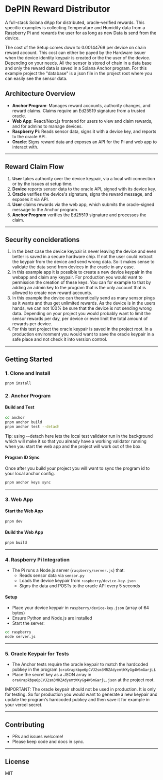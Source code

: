 # DePIN Reward Distributor

A full-stack Solana dApp for distributed, oracle-verified rewards.
This specific examples is collecting Temperature and Humidity data from a Raspberry Pi and rewards the user for as long as new Data is send from the device.

The cost of the Setup comes down to 0.00144768 per device on chain reward account.
This cost can either be payed by the Hardware issuer when the device identity keypair is created or the the user of the device. Depending on your needs.
All the sensor is stored of chain in a data base and only the reward data is saved in a Solana Anchor program. For this example project the "database" is a json file in the project root where you can easily see the sensor data.

## Architecture Overview

- **Anchor Program**: Manages reward accounts, authority changes, and reward claims. Claims require an Ed25519 signature from a trusted oracle.
- **Web App**: React/Next.js frontend for users to view and claim rewards, and for admins to manage devices.
- **Raspberry Pi**: Reads sensor data, signs it with a device key, and reports to the oracle API.
- **Oracle**: Signs reward data and exposes an API for the Pi and web app to interact with.

---

## Reward Claim Flow

1. **User** takes authority over the device keypair, via a local wifi connection or by the issues at setup time.
2. **Device** reports sensor data to the oracle API, signed with its device key.
3. **Oracle** verifies the device's signature, signs the reward message, and exposes it via API.
4. **User** claims rewards via the web app, which submits the oracle-signed message to the Anchor program.
5. **Anchor Program** verifies the Ed25519 signature and processes the claim.

---

## Security conciderations

1. In the best case the device keypair is never leaving the device and even better is saved in a secure hardware chip. If not the user could extract the keypair from the device and send wrong data. So it makes sense to validate the data send from devices in the oracle in any case.
2. In this example app it is possible to create a new device keypair in the webapp and claim any keypair. For production you would want to permission the creation of these keys. You can for example to that by adding an admin key to the program that is the only account that is allowed to create new reward accounts.
3. In this example the device can theoretically send as many sensor pings as it wants and thus get unlimited rewards. As the device is in the users hands, we can not 100% be sure that the device is not sending wrong data. Depending on your project you would probably want to limit the sensor rewards per day, per device or even limit the total amount of rewards per device.
4. For this test project the oracle keypair is saved in the project root. In a production environment you would want to save the oracle keypair in a safe place and not check it into version control.

---

## Getting Started

### 1. Clone and Install

```sh
pnpm install
```

### 2. Anchor Program

#### Build and Test

```sh
cd anchor
pnpm anchor build
pnpm anchor test --detach
```

Tip: using --detach here lets the local test validator run in the background which will make it so that you already have a working validator running when you start the web app and the project will work out of the box.

#### Program ID Sync

Once after you build your project you will want to sync the program id to your local anchor config.

```sh
pnpm anchor keys sync
```

---

### 3. Web App

#### Start the Web App

```sh
pnpm dev
```

#### Build the Web App

```sh
pnpm build
```

---

### 4. Raspberry Pi Integration

- The Pi runs a Node.js server (`raspberry/server.js`) that:
  - Reads sensor data via `sensor.py`
  - Loads the device keypair from `raspberry/device-key.json`
  - Signs the data and POSTs to the oracle API every 5 seconds

#### Setup

- Place your device keypair in `raspberry/device-key.json` (array of 64 bytes)
- Ensure Python and Node.js are installed
- Start the server:

```sh
cd raspberry
node server.js
```

---

### 5. Oracle Keypair for Tests

- The Anchor tests require the oracle keypair to match the hardcoded pubkey in the program (`oraXrapkbpe6pCVJ2sm3MRZAdyemtWXyGg4W6mGarjL`).
- Place the secret key as a JSON array in `oraXrapkbpe6pCVJ2sm3MRZAdyemtWXyGg4W6mGarjL.json` at the project root.

IMPORTANT: The oracle keypair should not be used in production. It is only for testing. So for production you would want to generate a new keypair and update the program's hardcoded pubkey and then save it for example in your vercel secret.

---

## Contributing

- PRs and issues welcome!
- Please keep code and docs in sync.

---

## License

MIT
